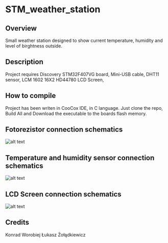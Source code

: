 # STM_weather_station

## Overview

Small weather station designed to show current temperature, humidity and level of birghtness outside.

## Description

Project requires Discovery STM32F407VG board, Mini-USB cable, DHT11 sensor, LCM 1602 16X2 HD44780 LCD Screen, 

## How to compile

Project has been writen in CooCox IDE, in C language. Just clone the repo, Build All and Download the executable to the boards flash memory.

## Fotorezistor connection schematics
![alt text](https://i.imgur.com/iUqM2s5.jpg)

## Temperature and humidity sensor connection schematics
![alt text](https://i.imgur.com/Nxug85x.jpg)

## LCD Screen connection schematics
![alt text](https://i.imgur.com/3QrFGTP.jpg)

## Credits

Konrad Worobiej
Łukasz Żołądkiewicz
